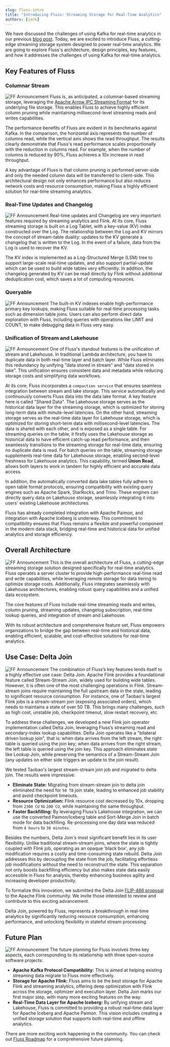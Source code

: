 ```yaml
---
slug: fluss-intro
title: "Introducing Fluss: Streaming Storage for Real-Time Analytics"
authors: [jark]
---
```


<!--
 Licensed to the Apache Software Foundation (ASF) under one
 or more contributor license agreements.  See the NOTICE file
 distributed with this work for additional information
 regarding copyright ownership.  The ASF licenses this file
 to you under the Apache License, Version 2.0 (the
 "License"); you may not use this file except in compliance
 with the License.  You may obtain a copy of the License at

      http://www.apache.org/licenses/LICENSE-2.0

 Unless required by applicable law or agreed to in writing, software
 distributed under the License is distributed on an "AS IS" BASIS,
 WITHOUT WARRANTIES OR CONDITIONS OF ANY KIND, either express or implied.
 See the License for the specific language governing permissions and
 limitations under the License.
-->

We have discussed the challenges of using Kafka for real-time analytics in our previous [blog post](/blog/why-fluss/).
Today, we are excited to introduce Fluss, a cutting-edge streaming storage system designed to power real-time analytics.
We are going to explore Fluss's architecture, design principles, key features, and how it addresses the challenges of using Kafka for real-time analytics.

<!-- truncate -->

## Key Features of Fluss

### Columnar Stream
![FF Announcement](assets/fluss_intro/img1.jpg)
Fluss is, as anticipated, a columnar-based streaming storage, leveraging the [Apache Arrow IPC Streaming Format](https://arrow.apache.org/docs/python/ipc.html) for its underlying file storage.
This enables Fluss to achieve highly efficient column pruning while maintaining millisecond-level streaming reads and writes capabilities.

The performance benefits of Fluss are evident in its benchmarks against Kafka. In the comparison, the horizontal axis represents the number of columns read, while the vertical axis shows the read throughput. The results clearly demonstrate that Fluss's read performance scales proportionally with the reduction in columns read. For example, when the number of columns is reduced by 90%, Fluss achieves a 10x increase in read throughput.

A key advantage of Fluss is that column pruning is performed server-side and only the needed column data will be transferred to client-side. This architectural design not only enhances performance but also reduces network costs and resource consumption, making Fluss a highly efficient solution for real-time streaming analytics.

### Real-Time Updates and Changelog
![FF Announcement](assets/fluss_intro/img2.jpg)
Real-time updates and Changelog are very important features required by streaming analytics and Flink.
At its core, Fluss streaming storage is built on a Log Tablet, with a key-value (KV) index constructed over the Log.
The relationship between the Log and KV mirrors the concept of stream-table duality:
updates to the KV generate a changelog that is written to the Log. In the event of a failure, data from the Log is used to recover the KV.

The KV index is implemented as a Log-Structured Merge (LSM) tree to support large-scale real-time updates,
and also support partial-update which can be used to build wide tables very efficiently. In addition, the changelog
generated by KV can be read directly by Flink without additional deduplication cost, which saves a lot of computing resources.


### Queryable
![FF Announcement](assets/fluss_intro/img3.jpg)
The built-in KV indexes enable high-performance primary key lookups, making Fluss suitable for real-time processing tasks such as dimension table joins. Users can also perform direct data exploration with Fluss, including queries with operations like LIMIT and COUNT, to make debugging data in Fluss very easy.

### Unification of Stream and Lakehouse

![FF Announcement](assets/fluss_intro/img4.jpg)
One of Fluss's standout features is the unification of stream and Lakehouse. In traditional Lambda architecture, you have to duplicate data in both real-time layer and batch layer. While Fluss eliminates this redundancy by unifying "data stored in stream" and "data stored in lake". This unification ensures consistent data and metadata while reducing storage costs and simplifying data workflows.

At its core, Fluss incorporates a `compaction service` that ensures seamless integration between stream and lake storage. This service automatically and continuously converts Fluss data into the data lake format.
A key feature here is called "Shared Data". The Lakehouse storage serves as the historical data layer for the streaming storage, which is optimized for storing long-term data with minute-level latencies. On the other hand, streaming storage serves as the real-time data layer for Lakehouse storage, which is optimized for storing short-term data with millisecond-level latencies.
The data is shared with each other, and is exposed as a single table.
For streaming queries on the table, it firstly uses the Lakehouse storage as historical data to have efficient catch-up read performance, and then seamlessly transitions to the streaming storage for real-time data, ensuring no duplicate data is read.
For batch queries on the table, streaming storage supplements real-time data for Lakehouse storage, enabling second-level freshness for Lakehouse analytics.
This capability, termed **Union Read**, allows both layers to work in tandem for highly efficient and accurate data access.

In addition, the automatically converted data lake tables fully adhere to open table format protocols, ensuring compatibility with existing query engines such as Apache Spark, StarRocks, and Trino.
These engines can directly query data on Lakehouse storage, seamlessly integrating it into users' existing Lakehouse architectures.

Fluss has already completed integration with Apache Paimon, and integration with Apache Iceberg is underway. This commitment to compatibility ensures that Fluss remains a flexible and powerful component in the modern data stack, bridging real-time and historical data for unified analytics and storage efficiency.

## Overall Architecture
![FF Announcement](assets/why_fluss/img9.jpg)
This is the overall architecture of Fluss, a cutting-edge streaming storage solution designed specifically for real-time analytics. Fluss operates a server cluster to provide high-performance real-time read and write capabilities, while leveraging remote storage for data tiering to optimize storage costs. Additionally, Fluss integrates seamlessly with Lakehouse architectures, enabling robust query capabilities and a unified data ecosystem.

The core features of Fluss include real-time streaming reads and writes, column pruning, streaming updates, changelog subscription, real-time lookup queries, and integration of stream and Lakehouse.

With its robust architecture and comprehensive feature set, Fluss empowers organizations to bridge the gap between real-time and historical data, enabling efficient, scalable, and cost-effective solutions for real-time analytics.

## Use Case: Delta Join
![FF Announcement](assets/fluss_intro/img5.jpg)
The combination of Fluss’s key features lends itself to a highly effective use case: Delta Join. Apache Flink provides a foundational feature called Stream-Stream Join, widely used for building wide tables. However, it is often one of the most challenging operations in Flink.
Stream-stream joins require maintaining the full upstream data in the state, leading to significant resource consumption. For instance, one of Taobao's largest Flink jobs is a stream-stream join (exposing associated orders), which needs to maintains a state of over 50 TB. This brings many challenges, such as high cost, unstable job, checkpoint timeout, slow restart recovery, etc.

To address these challenges, we developed a new Flink join operator implementation called Delta Join, leveraging Fluss’s streaming read and secondary-index lookup capabilities. Delta Join operates like a "bilateral driven lookup join", that is:
when data arrives from the left stream, the right table is queried using the join key;
when data arrives from the right stream, the left table is queried using the join key.
This approach eliminates state like Lookup Join, while preserving the semantics of a Stream-Stream Join (any updates on either side triggers an update to the join result).

We tested Taobao's largest stream-stream join job and migrated to delta join. The results were impressive:
- **Eliminate State:** Migrating from stream-stream join to delta join eliminated the need for `50 TB` join state, leading to enhanced job stability and avoid checkpoint timeouts.
- **Resource Optimization:** Flink resource cost decreased by 10x, dropping from `2300 CU` to `200 CU`, while maintaining the same throughput.
- **Faster Backfilling:** By leveraging Fluss’s Lakehouse integration, we can use the converted Paimon/Iceberg table and Sort-Merge Join in batch mode for data backfilling. Re-processing one day data was reduced from `4 hours` to `30 minutes`.

Besides the numbers, Delta Join's most significant benefit lies in its user flexibility.
Unlike traditional stream-stream joins, where the state is tightly coupled with Flink job, operating as an opaque 'black box', any job modification requires a costly and time-consuming state rebuild.
Delta Join addresses this by decoupling the state from the job, facilitating effortless job modifications without the need to reconstruct the state.
This separation not only boosts backfilling efficiency but also makes state data easily accessible in Fluss for analysis, thereby enhancing business agility and increasing developer productivity.

To formalize this innovation, we submitted the Delta Join [FLIP-486 proposal](https://cwiki.apache.org/confluence/display/FLINK/FLIP-486%3A+Introduce+A+New+DeltaJoin) to the Apache Flink community. We invite those interested to review and contribute to this exciting advancement.

Delta Join, powered by Fluss, represents a breakthrough in real-time analytics by significantly reducing resource consumption, enhancing performance, and unlocking flexibility in stateful stream processing.

## Future Plan

![FF Announcement](assets/fluss_intro/img6.jpg)
The future planning for Fluss involves three key aspects, each corresponding to its relationship with three open-source software projects:

- **Apache Kafka Protocol Compatibility:** This is aimed at helping existing streaming data migrate to Fluss more effectively.
- **Storage for Apache Flink:** Fluss aims to be the best storage for Apache Flink and streaming analytics, offering deep optimization with Flink across the storage, optimizer and execution layer. Delta Join marks our first major step, with many more exciting features on the way.
- **Real-Time Data Layer for Apache Iceberg:** By unifying stream and Lakehouse, Fluss is committed to providing a robust real-time data layer for Apache Iceberg and Apache Paimon. This vision includes creating a unified storage solution that supports both real-time and offline analytics.

There are more exciting work happening in the community. You can check out [Fluss Roadmap](/roadmap/) for a comprehensive future planning.
